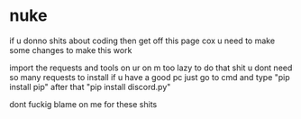 # nuke
if u donno shits about coding then get off this page 
cox u need to make some changes to make this work 

import the requests and tools on ur on  m too lazy to do that shit 
u dont need so many requests to install if u have a good pc just go to cmd and type "pip install pip"
                                                                             after that "pip install discord.py"
                                                                             
dont fuckig blame on me for these shits


